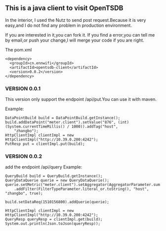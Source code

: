 ## This is a java client to visit OpenTSDB

In the interior, I used the Nutz to send post request.Because it is very easy,and I do not find any problem in production environment.

If you are interested in it,you can fork it. 
If you find a error,you can tell me by email,or push your change,I will merge your code if you are right.

The pom.xml

	<dependency>
	  <groupId>cn.ennwifi</groupId>
	  <artifactId>opentsdb-client</artifactId>
	  <version>0.0.2</version>
	</dependency>
	

### VERSION 0.0.1
This version only support the endpoint /api/put.You can use it with maven.

Example:

	DataPointBuild build = DataPointBuild.getInstance();
    build.addDataPoint("meter.client").setValue("876", (int) (System.currentTimeMillis() / 1000)).addTag("host",
        "zhangbo");
    HttpClientImpl clientImpl = new HttpClientImpl("http://10.39.0.200:4242");
    PutResp put = clientImpl.put(build);
    
### VERSION 0.0.2
add the endpoint /api/query
Example:

	QueryBuild build = QueryBuild.getInstance();
    QueryDataQuerie querie = new QueryDataQuerie();
    querie.setMetric("meter.client").setAggregator(AggregatorParameter.sum.toString())
        .addFilter(FilterTypeParameter.literal_or.toString(), "host", "zhangbo", true);

    build.setDataReq(1510156800).addQuerie(querie);

    HttpClientImpl clientImpl = new HttpClientImpl("http://10.39.0.200:4242");
    QueryResp queryResp = clientImpl.get(build);
    System.out.println(Json.toJson(queryResp));	
	